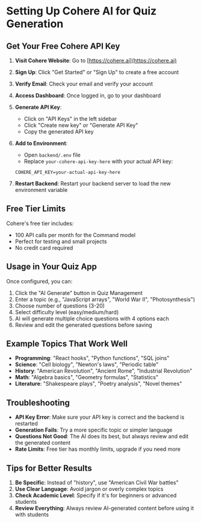 # Setting Up Cohere AI for Quiz Generation

## Get Your Free Cohere API Key

1. **Visit Cohere Website**: Go to [https://cohere.ai](https://cohere.ai)

2. **Sign Up**: Click "Get Started" or "Sign Up" to create a free account

3. **Verify Email**: Check your email and verify your account

4. **Access Dashboard**: Once logged in, go to your dashboard

5. **Generate API Key**: 
   - Click on "API Keys" in the left sidebar
   - Click "Create new key" or "Generate API Key"
   - Copy the generated API key

6. **Add to Environment**: 
   - Open `backend/.env` file
   - Replace `your-cohere-api-key-here` with your actual API key:
   ```
   COHERE_API_KEY=your-actual-api-key-here
   ```

7. **Restart Backend**: Restart your backend server to load the new environment variable

## Free Tier Limits

Cohere's free tier includes:
- 100 API calls per month for the Command model
- Perfect for testing and small projects
- No credit card required

## Usage in Your Quiz App

Once configured, you can:
1. Click the "AI Generate" button in Quiz Management
2. Enter a topic (e.g., "JavaScript arrays", "World War II", "Photosynthesis")
3. Choose number of questions (3-20)
4. Select difficulty level (easy/medium/hard)
5. AI will generate multiple choice questions with 4 options each
6. Review and edit the generated questions before saving

## Example Topics That Work Well

- **Programming**: "React hooks", "Python functions", "SQL joins"
- **Science**: "Cell biology", "Newton's laws", "Periodic table"
- **History**: "American Revolution", "Ancient Rome", "Industrial Revolution"
- **Math**: "Algebra basics", "Geometry formulas", "Statistics"
- **Literature**: "Shakespeare plays", "Poetry analysis", "Novel themes"

## Troubleshooting

- **API Key Error**: Make sure your API key is correct and the backend is restarted
- **Generation Fails**: Try a more specific topic or simpler language
- **Questions Not Good**: The AI does its best, but always review and edit the generated content
- **Rate Limits**: Free tier has monthly limits, upgrade if you need more

## Tips for Better Results

1. **Be Specific**: Instead of "history", use "American Civil War battles"
2. **Use Clear Language**: Avoid jargon or overly complex topics
3. **Check Academic Level**: Specify if it's for beginners or advanced students
4. **Review Everything**: Always review AI-generated content before using it with students
